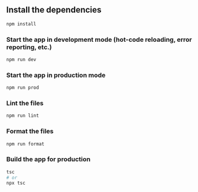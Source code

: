 ## Install the dependencies

```bash
npm install
```

### Start the app in development mode (hot-code reloading, error reporting, etc.)

```bash
npm run dev
```

### Start the app in production mode

```bash
npm run prod
```

### Lint the files

```bash
npm run lint
```

### Format the files

```bash
npm run format
```

### Build the app for production

```bash
tsc
# or
npx tsc
```
